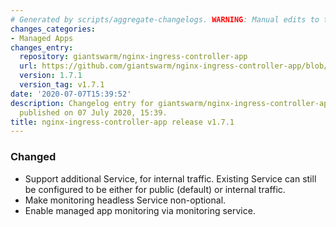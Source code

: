 ```yaml
---
# Generated by scripts/aggregate-changelogs. WARNING: Manual edits to this files will be overwritten.
changes_categories:
- Managed Apps
changes_entry:
  repository: giantswarm/nginx-ingress-controller-app
  url: https://github.com/giantswarm/nginx-ingress-controller-app/blob/master/CHANGELOG.md#171-2020-07-07
  version: 1.7.1
  version_tag: v1.7.1
date: '2020-07-07T15:39:52'
description: Changelog entry for giantswarm/nginx-ingress-controller-app version 1.7.1,
  published on 07 July 2020, 15:39.
title: nginx-ingress-controller-app release v1.7.1
---
```


### Changed
- Support additional Service, for internal traffic. Existing Service can still be configured to be either for public (default) or internal traffic.
- Make monitoring headless Service non-optional.
- Enable managed app monitoring via monitoring service.
